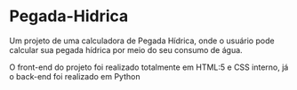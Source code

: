 # Pegada-Hidrica
Um projeto de uma calculadora de Pegada Hídrica, onde o usuário pode calcular sua pegada hídrica por meio do seu consumo de água.

O front-end do projeto foi realizado totalmente em HTML:5 e CSS interno, já o back-end foi realizado em Python
